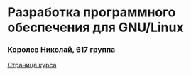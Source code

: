 # Разработка программного обеспечения для GNU/Linux

### Королев Николай, 617 группа

[Страница курса](https://uneex.org/LecturesCMC/LinuxApplicationDevelopment2021/03_TerminalProject)